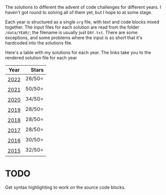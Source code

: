 The solutions to different the advent of code challenges for different years. I haven't got round to solving all of them yet, but I hope to at some stage.

Each year is structured as a single `org` file, with text and code blocks mixed together. The input files for each solution are read from the folder `/data/YEAR/`; the filename is usually just `DAY.txt`. There are some exceptions, and some problems where the input is so short that it's hardcoded into the solutions file.

Here's a table with my solutions for each year. The links take you to the rendered solution file for each year

|       Year       |   Stars |
|:----------------:|--------:|
| [2022](2022.org) | 26/50⭐ |
| [2021](2021.org) | 50/50⭐ |
| [2020](2020.org) | 34/50⭐ |
| [2019](2019.org) | 28/50⭐ |
| [2018](2018.org) | 28/50⭐ |
| [2017](2017.org) | 28/50⭐ |
| [2016](2016.org) | 30/50⭐ |
| [2015](2015.org) | 32/50⭐ |

# TODO

Get syntax highlighting to work on the source code blocks.
